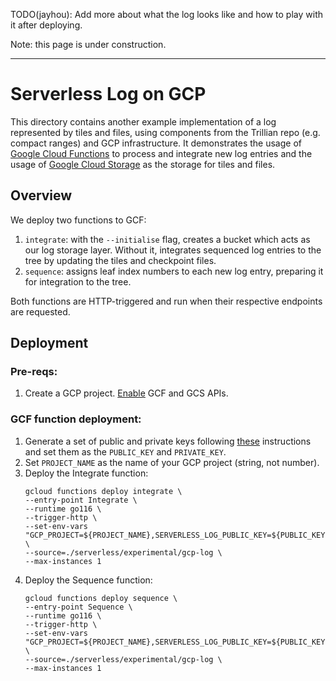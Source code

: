 TODO(jayhou): Add more about what the log looks like and how to play with it after deploying.

Note: this page is under construction.

---

# Serverless Log on GCP
This directory contains another example implementation of a log represented by tiles and files, using components from the Trillian repo (e.g. compact ranges) and GCP infrastructure. It demonstrates the usage of [Google Cloud Functions](https://cloud.google.com/functions) to process and integrate new log entries and the usage of [Google Cloud Storage](https://cloud.google.com/storage) as the storage for tiles and files.

## Overview
We deploy two functions to GCF:
1. `integrate`: with the `--initialise` flag, creates a bucket which acts as our log storage layer. Without it, integrates sequenced log entries to the tree by updating the tiles and checkpoint files.
1. `sequence`: assigns leaf index numbers to each new log entry, preparing it for integration to the tree.

Both functions are HTTP-triggered and run when their respective endpoints are requested.

## Deployment
### Pre-reqs:
1.  Create a GCP project. [Enable](https://cloud.google.com/endpoints/docs/openapi/enable-api) GCF and GCS APIs.

### GCF function deployment:
1.  Generate a set of public and private keys following
    [these](https://github.com/google/trillian-examples/tree/master/serverless#generating-keys)
    instructions and set them as the `PUBLIC_KEY` and `PRIVATE_KEY`.
1. Set `PROJECT_NAME` as the name of your GCP project (string, not number).
1.  Deploy the Integrate function:
    ```
    gcloud functions deploy integrate \
    --entry-point Integrate \
    --runtime go116 \
    --trigger-http \
    --set-env-vars "GCP_PROJECT=${PROJECT_NAME},SERVERLESS_LOG_PUBLIC_KEY=${PUBLIC_KEY},SERVERLESS_LOG_PRIVATE_KEY=${PRIVATE_KEY}" \
    --source=./serverless/experimental/gcp-log \
    --max-instances 1
    ```
1.  Deploy the Sequence function:
    ```
    gcloud functions deploy sequence \
    --entry-point Sequence \
    --runtime go116 \
    --trigger-http \
    --set-env-vars "GCP_PROJECT=${PROJECT_NAME},SERVERLESS_LOG_PUBLIC_KEY=${PUBLIC_KEY}" \
    --source=./serverless/experimental/gcp-log \
    --max-instances 1
    ```
